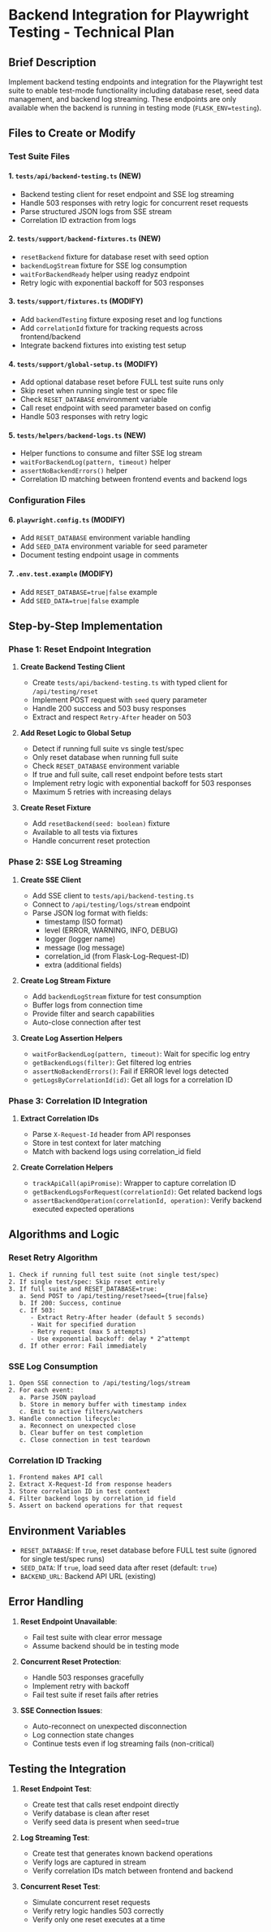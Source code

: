 # Backend Integration for Playwright Testing - Technical Plan

## Brief Description

Implement backend testing endpoints and integration for the Playwright test suite to enable test-mode functionality including database reset, seed data management, and backend log streaming. These endpoints are only available when the backend is running in testing mode (`FLASK_ENV=testing`).

## Files to Create or Modify

### Test Suite Files

#### 1. `tests/api/backend-testing.ts` (NEW)
- Backend testing client for reset endpoint and SSE log streaming
- Handle 503 responses with retry logic for concurrent reset requests
- Parse structured JSON logs from SSE stream
- Correlation ID extraction from logs

#### 2. `tests/support/backend-fixtures.ts` (NEW)
- `resetBackend` fixture for database reset with seed option
- `backendLogStream` fixture for SSE log consumption
- `waitForBackendReady` helper using readyz endpoint
- Retry logic with exponential backoff for 503 responses

#### 3. `tests/support/fixtures.ts` (MODIFY)
- Add `backendTesting` fixture exposing reset and log functions
- Add `correlationId` fixture for tracking requests across frontend/backend
- Integrate backend fixtures into existing test setup

#### 4. `tests/support/global-setup.ts` (MODIFY)
- Add optional database reset before FULL test suite runs only
- Skip reset when running single test or spec file
- Check `RESET_DATABASE` environment variable
- Call reset endpoint with seed parameter based on config
- Handle 503 responses with retry logic

#### 5. `tests/helpers/backend-logs.ts` (NEW)
- Helper functions to consume and filter SSE log stream
- `waitForBackendLog(pattern, timeout)` helper
- `assertNoBackendErrors()` helper
- Correlation ID matching between frontend events and backend logs

### Configuration Files

#### 6. `playwright.config.ts` (MODIFY)
- Add `RESET_DATABASE` environment variable handling
- Add `SEED_DATA` environment variable for seed parameter
- Document testing endpoint usage in comments

#### 7. `.env.test.example` (MODIFY)
- Add `RESET_DATABASE=true|false` example
- Add `SEED_DATA=true|false` example

## Step-by-Step Implementation

### Phase 1: Reset Endpoint Integration

1. **Create Backend Testing Client**
   - Create `tests/api/backend-testing.ts` with typed client for `/api/testing/reset`
   - Implement POST request with `seed` query parameter
   - Handle 200 success and 503 busy responses
   - Extract and respect `Retry-After` header on 503

2. **Add Reset Logic to Global Setup**
   - Detect if running full suite vs single test/spec
   - Only reset database when running full suite
   - Check `RESET_DATABASE` environment variable
   - If true and full suite, call reset endpoint before tests start
   - Implement retry logic with exponential backoff for 503 responses
   - Maximum 5 retries with increasing delays

3. **Create Reset Fixture**
   - Add `resetBackend(seed: boolean)` fixture
   - Available to all tests via fixtures
   - Handle concurrent reset protection

### Phase 2: SSE Log Streaming

1. **Create SSE Client**
   - Add SSE client to `tests/api/backend-testing.ts`
   - Connect to `/api/testing/logs/stream` endpoint
   - Parse JSON log format with fields:
     - timestamp (ISO format)
     - level (ERROR, WARNING, INFO, DEBUG)
     - logger (logger name)
     - message (log message)
     - correlation_id (from Flask-Log-Request-ID)
     - extra (additional fields)

2. **Create Log Stream Fixture**
   - Add `backendLogStream` fixture for test consumption
   - Buffer logs from connection time
   - Provide filter and search capabilities
   - Auto-close connection after test

3. **Create Log Assertion Helpers**
   - `waitForBackendLog(pattern, timeout)`: Wait for specific log entry
   - `getBackendLogs(filter)`: Get filtered log entries
   - `assertNoBackendErrors()`: Fail if ERROR level logs detected
   - `getLogsByCorrelationId(id)`: Get all logs for a correlation ID

### Phase 3: Correlation ID Integration

1. **Extract Correlation IDs**
   - Parse `X-Request-Id` header from API responses
   - Store in test context for later matching
   - Match with backend logs using correlation_id field

2. **Create Correlation Helpers**
   - `trackApiCall(apiPromise)`: Wrapper to capture correlation ID
   - `getBackendLogsForRequest(correlationId)`: Get related backend logs
   - `assertBackendOperation(correlationId, operation)`: Verify backend executed expected operations

## Algorithms and Logic

### Reset Retry Algorithm
```
1. Check if running full test suite (not single test/spec)
2. If single test/spec: Skip reset entirely
3. If full suite and RESET_DATABASE=true:
   a. Send POST to /api/testing/reset?seed={true|false}
   b. If 200: Success, continue
   c. If 503:
      - Extract Retry-After header (default 5 seconds)
      - Wait for specified duration
      - Retry request (max 5 attempts)
      - Use exponential backoff: delay * 2^attempt
   d. If other error: Fail immediately
```

### SSE Log Consumption
```
1. Open SSE connection to /api/testing/logs/stream
2. For each event:
   a. Parse JSON payload
   b. Store in memory buffer with timestamp index
   c. Emit to active filters/watchers
3. Handle connection lifecycle:
   a. Reconnect on unexpected close
   b. Clear buffer on test completion
   c. Close connection in test teardown
```

### Correlation ID Tracking
```
1. Frontend makes API call
2. Extract X-Request-Id from response headers
3. Store correlation ID in test context
4. Filter backend logs by correlation_id field
5. Assert on backend operations for that request
```

## Environment Variables

- `RESET_DATABASE`: If `true`, reset database before FULL test suite (ignored for single test/spec runs)
- `SEED_DATA`: If `true`, load seed data after reset (default: `true`)
- `BACKEND_URL`: Backend API URL (existing)

## Error Handling

1. **Reset Endpoint Unavailable**:
   - Fail test suite with clear error message
   - Assume backend should be in testing mode

2. **Concurrent Reset Protection**:
   - Handle 503 responses gracefully
   - Implement retry with backoff
   - Fail test suite if reset fails after retries

3. **SSE Connection Issues**:
   - Auto-reconnect on unexpected disconnection
   - Log connection state changes
   - Continue tests even if log streaming fails (non-critical)

## Testing the Integration

1. **Reset Endpoint Test**:
   - Create test that calls reset endpoint directly
   - Verify database is clean after reset
   - Verify seed data is present when seed=true

2. **Log Streaming Test**:
   - Create test that generates known backend operations
   - Verify logs are captured in stream
   - Verify correlation IDs match between frontend and backend

3. **Concurrent Reset Test**:
   - Simulate concurrent reset requests
   - Verify retry logic handles 503 correctly
   - Verify only one reset executes at a time